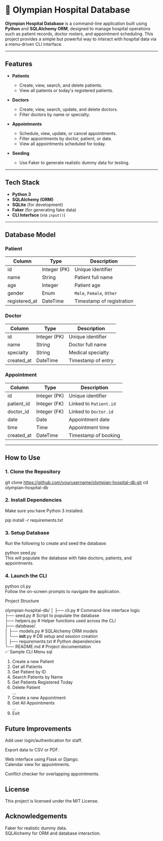 # 🏥 Olympian Hospital Database

**Olympian Hospital Database** is a command-line application built using **Python** and **SQLAlchemy ORM**, designed to manage hospital operations such as patient records, doctor rosters, and appointment scheduling. This project provides a simple but powerful way to interact with hospital data via a menu-driven CLI interface.

---

## Features

- **Patients**
  - Create, view, search, and delete patients.
  - View all patients or today's registered patients.

- **Doctors**
  - Create, view, search, update, and delete doctors.
  - Filter doctors by name or specialty.

- **Appointments**
  - Schedule, view, update, or cancel appointments.
  - Filter appointments by doctor, patient, or date.
  - View all appointments scheduled for today.

- **Seeding**
  - Use Faker to generate realistic dummy data for testing.

---

##  Tech Stack

- **Python 3**
- **SQLAlchemy (ORM)**
- **SQLite** (for development)
- **Faker** (for generating fake data)
- **CLI Interface** (via `input()`)

---

##  Database Model

### Patient
| Column       | Type         | Description             |
|--------------|--------------|-------------------------|
| id           | Integer (PK) | Unique identifier       |
| name         | String       | Patient full name       |
| age          | Integer      | Patient age             |
| gender       | Enum         | `Male`, `Female`, `Other` |
| registered_at| DateTime     | Timestamp of registration |

###  Doctor
| Column       | Type         | Description             |
|--------------|--------------|-------------------------|
| id           | Integer (PK) | Unique identifier       |
| name         | String       | Doctor full name        |
| specialty    | String       | Medical specialty       |
| created_at   | DateTime     | Timestamp of entry      |

###  Appointment
| Column       | Type         | Description             |
|--------------|--------------|-------------------------|
| id           | Integer (PK) | Unique identifier       |
| patient_id   | Integer (FK) | Linked to `Patient.id`  |
| doctor_id    | Integer (FK) | Linked to `Doctor.id`   |
| date         | Date         | Appointment date        |
| time         | Time         | Appointment time        |
| created_at   | DateTime     | Timestamp of booking    |

---

##  How to Use

### 1. Clone the Repository


git clone https://github.com/yourusername/olympian-hospital-db.git
cd olympian-hospital-db  

### 2.  Install Dependencies
Make sure you have Python 3 installed.

pip install -r requirements.txt  
### 3.  Setup Database  
Run the following to create and seed the database:  

python seed.py  
This will populate the database with fake doctors, patients, and appointments.  

### 4.  Launch the CLI  
python cli.py  
Follow the on-screen prompts to navigate the application.  

Project Structure   

olympian-hospital-db/
│
├── cli.py               # Command-line interface logic  
├── seed.py              # Script to populate the database  
├── helpers.py           # Helper functions used across the CLI  
├── database/            
│   ├── models.py        # SQLAlchemy ORM models  
│   └── __init__.py      # DB setup and session creation  
│
├── requirements.txt     # Python dependencies  
└── README.md            # Project documentation  
✅ Sample CLI Menu
sql

1. Create a new Patient  
2. Get all Patients  
3. Get Patient by ID  
4. Search Patients by Name  
5. Get Patients Registered Today  
6. Delete Patient  
...
13. Create a new Appointment  
14. Get All Appointments  
...
23. Exit  
## Future Improvements  
Add user login/authentication for staff.  

Export data to CSV or PDF.  

Web interface using Flask or Django.  
Calendar view for appointments.  

Conflict checker for overlapping appointments.  

## License  
This project is licensed under the MIT License.  

## Acknowledgements  
Faker for realistic dummy data.  
SQLAlchemy for ORM and database interaction.  
